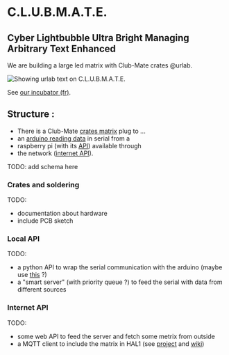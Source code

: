 C.L.U.B.M.A.T.E.
=======
## Cyber Lightbubble Ultra Bright Managing Arbitrary Text Enhanced

We are building a large led matrix with Club-Mate crates @urlab.

![Showing urlab text on C.L.U.B.M.A.T.E.](https://framapic.org/l3dHXUKKojOr/PqEPaVc097nu.jpg)

See [our incubator (fr)](https://urlab.be/projects/74).

Structure :
---------
- There is a Club-Mate [crates matrix](#Crates-and-soldering) plug to ...
- an [arduino reading data](arduino_matrix/README.md) in serial from a
- raspberry pi (with its [API](#Local-API)) available through
- the network ([internet API](#Internet-API)).

TODO: add schema here


### Crates and soldering

TODO:
* documentation about hardware
* include PCB sketch


### Local API

TODO:
* a python API to wrap the serial communication with the arduino (maybe use [this](https://github.com/bakercp/PacketSerial) ?)
* a "smart server" (with priority queue ?) to feed the serial with data from different sources


### Internet API

TODO:
* some web API to feed the server and fetch some metrix from outside
* a MQTT client to include the matrix in HAL1 (see [project](https://urlab.be/projects/84) and [wiki](https://urlab.be/wiki/hal1/))
